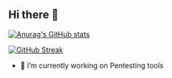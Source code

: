 ## Hi there 👋
[![Anurag's GitHub stats](https://github-readme-stats.vercel.app/api?username=saladandonionrings&theme=dark)](https://github.com/anuraghazra/github-readme-stats)

[![GitHub Streak](https://streak-stats.demolab.com/?user=saladandonionrings&theme=dark)](https://git.io/streak-stats)

- 🔭 I’m currently working on Pentesting tools
